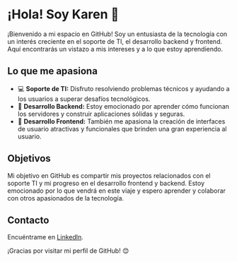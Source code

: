 # ¡Hola! Soy Karen 👋

¡Bienvenido a mi espacio en GitHub! Soy un entusiasta de la tecnología con un interés creciente en el soporte de TI, el desarrollo backend y frontend. Aquí encontrarás un vistazo a mis intereses y a lo que estoy aprendiendo.

## Lo que me apasiona

- 💻 **Soporte de TI:** Disfruto resolviendo problemas técnicos y ayudando a los usuarios a superar desafíos tecnológicos.
- 🚀 **Desarrollo Backend:** Estoy emocionado por aprender cómo funcionan los servidores y construir aplicaciones sólidas y seguras.
- 🎨 **Desarrollo Frontend:** También me apasiona la creación de interfaces de usuario atractivas y funcionales que brinden una gran experiencia al usuario.

## Objetivos

Mi objetivo en GitHub es compartir mis proyectos relacionados con el soporte TI y mi progreso en el desarrollo frontend y backend. Estoy emocionado por lo que vendrá en este viaje y espero aprender y colaborar con otros apasionados de la tecnología.

## Contacto

Encuéntrame en [LinkedIn](https://www.linkedin.com/in/karencardiel/).

¡Gracias por visitar mi perfil de GitHub! 😊
